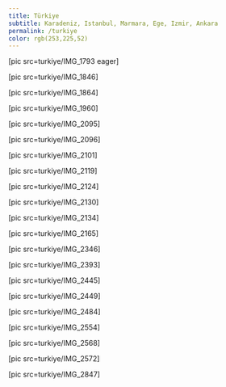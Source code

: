 ```yaml
---
title: Türkiye
subtitle: Karadeniz, Istanbul, Marmara, Ege, Izmir, Ankara
permalink: /turkiye
color: rgb(253,225,52)
---
```


[pic src=turkiye/IMG_1793 eager]

[pic src=turkiye/IMG_1846]

[pic src=turkiye/IMG_1864]

[pic src=turkiye/IMG_1960]

[pic src=turkiye/IMG_2095]

[pic src=turkiye/IMG_2096]

[pic src=turkiye/IMG_2101]

[pic src=turkiye/IMG_2119]

[pic src=turkiye/IMG_2124]

[pic src=turkiye/IMG_2130]

[pic src=turkiye/IMG_2134]

[pic src=turkiye/IMG_2165]

[pic src=turkiye/IMG_2346]

[pic src=turkiye/IMG_2393]

[pic src=turkiye/IMG_2445]

[pic src=turkiye/IMG_2449]

[pic src=turkiye/IMG_2484]

[pic src=turkiye/IMG_2554]

[pic src=turkiye/IMG_2568]

[pic src=turkiye/IMG_2572]

[pic src=turkiye/IMG_2847]
